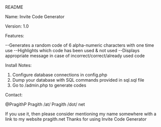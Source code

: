 README

Name: Invite Code Generator

Version: 1.0


Features:

--Generates a random code of 6 alpha-numeric characters with one time use
--Highlights which code has been used & not used
--Displays appropriate message in case of incorrect/correct/already used code



Install Notes:

1) Configure database connections in config.php
2) Dump your database with SQL commands provided in sql.sql file
3) Go to /admin.php to generate codes


Contact:

@PragithP
Pragith /at/ Pragith /dot/ net

If you use it, then please consider mentioning my name somewhere with a link to my website pragith.net
Thanks for using Invite Code Generator